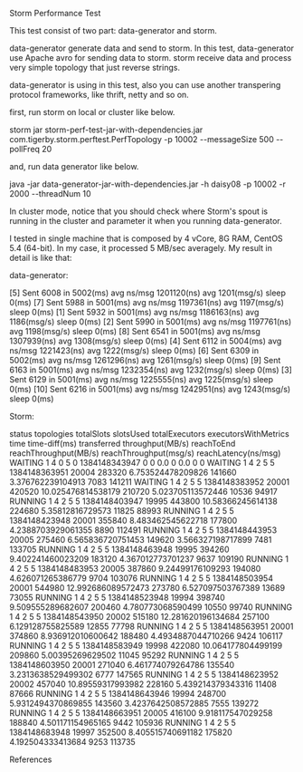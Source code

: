 Storm Performance Test

This test consist of two part: data-generator and storm.

data-generator generate data and send to storm. In this test, data-generator use Apache avro for sending data to storm.
storm receive data and process very simple topology that just reverse strings.

data-generator is using in this test, also you can use another transpering protocol frameworks, like thrift, netty and so on.


first, run storm on local or cluster like below.

storm jar storm-perf-test-jar-with-dependencies.jar com.tigerby.storm.perftest.PerfTopology -p 10002 --messageSize 500 --pollFreq 20



and, run data generator like below.

java -jar data-generator-jar-with-dependencies.jar -h daisy08 -p 10002 -r 2000 --threadNum 10

In cluster mode, notice that you should check where Storm's spout is running in the cluster and parameter it when you running data-generator.

I tested in single machine that is composed by 4 vCore, 8G RAM, CentOS 5.4 (64-bit).
In my case, it processed 5 MB/sec averagely.
My result in detail is like that:

data-generator:

[5] Sent 6008 in 5002(ms) avg ns/msg 1201120(ns) avg 1201(msg/s) sleep 0(ms)
[7] Sent 5988 in 5001(ms) avg ns/msg 1197361(ns) avg 1197(msg/s) sleep 0(ms)
[1] Sent 5932 in 5001(ms) avg ns/msg 1186163(ns) avg 1186(msg/s) sleep 0(ms)
[2] Sent 5990 in 5001(ms) avg ns/msg 1197761(ns) avg 1198(msg/s) sleep 0(ms)
[8] Sent 6541 in 5001(ms) avg ns/msg 1307939(ns) avg 1308(msg/s) sleep 0(ms)
[4] Sent 6112 in 5004(ms) avg ns/msg 1221423(ns) avg 1222(msg/s) sleep 0(ms)
[6] Sent 6309 in 5002(ms) avg ns/msg 1261296(ns) avg 1261(msg/s) sleep 0(ms)
[9] Sent 6163 in 5001(ms) avg ns/msg 1232354(ns) avg 1232(msg/s) sleep 0(ms)
[3] Sent 6129 in 5001(ms) avg ns/msg 1225555(ns) avg 1225(msg/s) sleep 0(ms)
[10] Sent 6216 in 5001(ms) avg ns/msg 1242951(ns) avg 1243(msg/s) sleep 0(ms)



Storm:

status	topologies	totalSlots	slotsUsed	totalExecutors	executorsWithMetrics	time	time-diff(ms)	transferred	throughput(MB/s)	reachToEnd	reachThroughput(MB/s)	reachThroughput(msg/s)	reachLatency(ns/msg)
WAITING	1	4	0	5	0	1384148343947	0	0	0.0	0	0.0	0	0
WAITING	1	4	2	5	5	1384148363951	20004	283320	6.753524478209826	141660	3.376762239104913	7083	141211
WAITING	1	4	2	5	5	1384148383952	20001	420520	10.025476814538179	210720	5.023705113572446	10536	94917
RUNNING	1	4	2	5	5	1384148403947	19995	443800	10.58366245614138	224680	5.35812816729573	11825	88993
RUNNING	1	4	2	5	5	1384148423948	20001	355840	8.483462545622718	177800	4.2388703929061355	8890	112491
RUNNING	1	4	2	5	5	1384148443953	20005	275460	6.565836720751453	149620	3.566327198717899	7481	133705
RUNNING	1	4	2	5	5	1384148463948	19995	394260	9.402241460023209	183120	4.367012773701237	9637	109190
RUNNING	1	4	2	5	5	1384148483953	20005	387860	9.24499176109293	194080	4.626071265386779	9704	103076
RUNNING	1	4	2	5	5	1384148503954	20001	544980	12.992686089572473	273780	6.527097503767389	13689	73055
RUNNING	1	4	2	5	5	1384148523948	19994	398740	9.509555289682607	200460	4.780773068590499	10550	99740
RUNNING	1	4	2	5	5	1384148543950	20002	515180	12.281620196134684	257100	6.129128755825589	12855	77798
RUNNING	1	4	2	5	5	1384148563951	20001	374860	8.936912010600642	188480	4.4934887044710266	9424	106117
RUNNING	1	4	2	5	5	1384148583949	19998	422080	10.064177804499199	209860	5.00395269629502	11045	95292
RUNNING	1	4	2	5	5	1384148603950	20001	271040	6.461774079264786	135540	3.2313638529499302	6777	147565
RUNNING	1	4	2	5	5	1384148623952	20002	457040	10.89559317993982	228160	5.439214379343316	11408	87666
RUNNING	1	4	2	5	5	1384148643946	19994	248700	5.9312494370869855	143560	3.4237642508572885	7555	139272
RUNNING	1	4	2	5	5	1384148663951	20005	416100	9.918117547029258	188840	4.501171154965165	9442	105936
RUNNING	1	4	2	5	5	1384148683948	19997	352500	8.405515740691182	175820	4.192504333413684	9253	113735

References